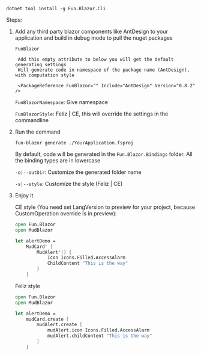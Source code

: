 ﻿```
dotnet tool install -g Fun.Blazor.Cli
```

Steps:

1. Add any third party blazor components like AntDesign to your application and build in debug mode to pull the nuget packages

    `FunBlazor`
        
        Add this empty attribute to below you will get the default generating settings
        Will generate code in namespace of the package name (AntDesign), with computation style

   ```
    <PackageReference FunBlazor="" Include="AntDesign" Version="0.8.2" />
   ```

   `FunBlazorNamespace`: Give namespace
   
   `FunBlazorStyle`: Feliz | CE, this will override the settings in the commandline
   

2. Run the command

    ```
    fun-blazor generate ./YourApplication.fsproj
    ```

    By default, code will be generated in the `Fun.Blazor.Bindings` folder. All the binding types are in lowercase

    `-o|--outDir`: Customize the generated folder name

    `-s|--style`: Customize the style (Feliz | CE)


3. Enjoy it

    CE style (You need set LangVersion to preview for your project, because CustomOperation override is in preview):

    ```fsharp
    open Fun.Blazor
    open MudBlazor

    let alertDemo =
        MudCard' [
            MudAlert'() {
                Icon Icons.Filled.AccessAlarm
                ChildContent "This is the way"
            }
        ]
    ```

    Feliz style

    ```fsharp
    open Fun.Blazor
    open MudBlazor

    let alertDemo =
        mudCard.create [
            mudAlert.create [
                mudAlert.icon Icons.Filled.AccessAlarm
                mudAlert.childContent "This is the way"
            ]
        ]
    ```
